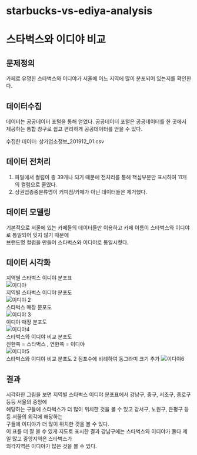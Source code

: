 # starbucks-vs-ediya-analysis
# 스타벅스와 이디야 비교
## 문제정의
카페로 유명한 스타벅스와 이디야가 서울에 어느 지역에 많이 분포되어 있는지를 확인한다.
## 데이터수집
데이터는 공공데이터 포털을 통해 얻었다.
공공데이터 포털은 공공데이터를 한 곳에서 제공하는 통합 창구로 쉽고 편리하게 공공데이터를 얻을 수 있다.

수집한 데이터:
상가업소정보_201912_01.csv
## 데이터 전처리
1. 파일에서 컬럼이 총 39개나 되기 때문에 전처리를 통해 핵심부분만 표시하여 11개의 컬럼으로 줄였다.
2. 상권업종중분류명이 커피점/카페가 아닌 데이터들은 제거했다.
## 데이터 모델링
기본적으로 서울에 있는 카페들의 데이터들만 이용하고 카페 이름이 스타벅스와 이디야로 통일되어 잇지 않기 때문에   
브랜드명 컬럼을 만들어 스타벅스와 이디야로 통일시켯다.
## 데이터 시각화
지역별 스타벅스 이디야 분포표   
![이디야](https://user-images.githubusercontent.com/59160781/102006594-98d4b480-3d65-11eb-9472-18f4911634b1.PNG)   
지역별 스타벅스 이디야 분포도   
![이디야 2](https://user-images.githubusercontent.com/59160781/102006629-bace3700-3d65-11eb-9d0b-5fec0b1ae488.PNG)   
스타벅스 매장 분포도   
![이디야 3](https://user-images.githubusercontent.com/59160781/102006638-c588cc00-3d65-11eb-9bcf-e26b63f7340f.PNG)   
이디야 매장 분포도   
![이디야4](https://user-images.githubusercontent.com/59160781/102006646-d9343280-3d65-11eb-84c3-a4ce1aa9453e.PNG)   
스타벅스와 이디야 비교 분포도   
진한쪽 = 스타벅스 , 연한쪽 = 이디야   
![이디야5](https://user-images.githubusercontent.com/59160781/102006650-e5b88b00-3d65-11eb-904d-9968f6e26aaa.PNG)   
스타벅스와 이디야 비교 분포도 2
점포수에 비례하여 동그라미 크기 추가
![이디야6](https://user-images.githubusercontent.com/59160781/102006651-e7824e80-3d65-11eb-8d22-cba37d79c95a.PNG)   
## 결과
시각화한 그림을 보면 지역별 스타벅스 이디야 분포표에서 강남구, 중구, 서초구, 종로구 등등 서울의 중앙에   
해당하는 구들에 스타벅스가 더 많이 위치한 것을 볼 수 있고 강서구, 노원구, 은평구 등등 서울의 외각에 해당하는   
구들에 이디야가 더 많이 위치한 것을 볼 수 있다.   
이 표를 더 잘 볼 수 있게 지도로 표시한 결과 강남구에는 스타벅스와 이디야가 둘다 제일 많고 중앙지역은 스타벅스가   
외각지역은 이디야가 많은 것을 볼 수 있다. 
